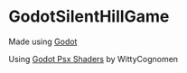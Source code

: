 # GodotSilentHillGame

Made using [Godot](https://godotengine.org/)

Using [Godot Psx Shaders](https://github.com/WittyCognomen/godot-psx-shaders) by WittyCognomen 

